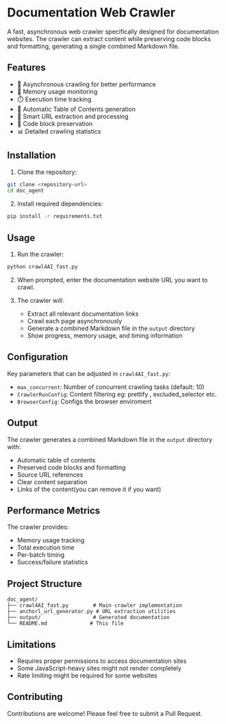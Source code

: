 # Documentation Web Crawler

A fast, asynchronous web crawler specifically designed for documentation websites. The crawler can extract content while preserving code blocks and formatting, generating a single combined Markdown file.

## Features

- 🚀 Asynchronous crawling for better performance
- 💾 Memory usage monitoring
- ⏱️ Execution time tracking
- 📘 Automatic Table of Contents generation
- 🔗 Smart URL extraction and processing
- 🎨 Code block preservation
- 📊 Detailed crawling statistics

## Installation

1. Clone the repository:
```bash
git clone <repository-url>
cd doc_agent
```

2. Install required dependencies:
```bash
pip install -r requirements.txt
```

## Usage

1. Run the crawler:
```bash
python crawl4AI_fast.py
```

2. When prompted, enter the documentation website URL you want to crawl.

3. The crawler will:
   - Extract all relevant documentation links
   - Crawl each page asynchronously
   - Generate a combined Markdown file in the `output` directory
   - Show progress, memory usage, and timing information

## Configuration

Key parameters that can be adjusted in `crawl4AI_fast.py`:

- `max_concurrent`: Number of concurrent crawling tasks (default: 10)
- `CrawlerRunConfig`: Content filtering eg: prettify , excluded_selector etc.
- `BrowserConfig`: Configs the browser enviroment

## Output

The crawler generates a combined Markdown file in the `output` directory with:
- Automatic table of contents
- Preserved code blocks and formatting
- Source URL references
- Clear content separation
- Links of the content(you can remove it if you want)

## Performance Metrics

The crawler provides:
- Memory usage tracking
- Total execution time
- Per-batch timing
- Success/failure statistics

## Project Structure

```
doc_agent/
├── crawl4AI_fast.py        # Main crawler implementation
├── anchorl_url_generator.py # URL extraction utilities
├── output/                 # Generated documentation
└── README.md              # This file
```

## Limitations

- Requires proper permissions to access documentation sites
- Some JavaScript-heavy sites might not render completely
- Rate limiting might be required for some websites

## Contributing

Contributions are welcome! Please feel free to submit a Pull Request.
